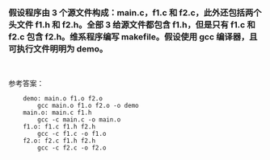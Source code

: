 ### 假设程序由 3 个源文件构成：main.c，f1.c 和 f2.c，此外还包括两个头文件 f1.h 和 f2.h。全部 3 给源文件都包含 f1.h，但是只有 f1.c 和 f2.c 包含 f2.h。维系程序编写 makefile。假设使用 gcc 编译器，且可执行文件明明为 demo。

<br>

参考答案：
~~~
    demo: main.o f1.o f2.o
        gcc main.o f1.o f2.o -o demo
    main.o: main.c f1.h
        gcc -c main.c -o main.o
    f1.o: f1.c f1.h f2.h
        gcc -c f1.c -o f1.o
    f2.o: f2.c f1.h f2.h
        gcc -c f2.c -o f2.o
~~~